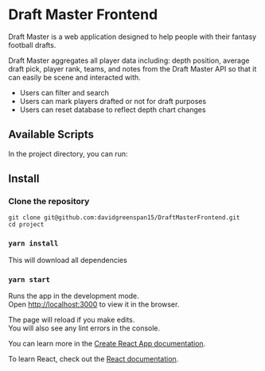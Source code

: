 # Draft Master Frontend

Draft Master is a web application designed to help people with their fantasy football drafts.

Draft Master aggregates all player data including: depth position, average draft pick, player rank, teams, and notes
from the Draft Master API so that it can easily be scene and interacted with.

- Users can filter and search
- Users can mark players drafted or not for draft purposes
- Users can reset database to reflect depth chart changes

## Available Scripts

In the project directory, you can run:

## Install

### Clone the repository

```shell
git clone git@github.com:davidgreenspan15/DraftMasterFrontend.git
cd project
```

### `yarn install`

This will download all dependencies

### `yarn start`

Runs the app in the development mode.<br />
Open [http://localhost:3000](http://localhost:3000) to view it in the browser.

The page will reload if you make edits.<br />
You will also see any lint errors in the console.

You can learn more in the [Create React App documentation](https://facebook.github.io/create-react-app/docs/getting-started).

To learn React, check out the [React documentation](https://reactjs.org/).
